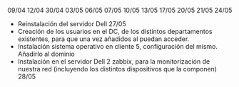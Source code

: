 09/04
12/04
30/04
03/05
06/05
07/05
10/05
13/05
17/05
20/05
21/05
24/05
- Reinstalación del servidor Dell 
27/05
- Creación de los usuarios en el DC, de los distintos departamentos existentes, para que una vez añadidos al puedan acceder.
- Instalación sistema operativo en cliente 5, configuración del mismo. Añadirlo al dominio
- Instalación en el servidor Dell 2 zabbix, para la monitorización de nuestra red (incluyendo los distintos dispositivos que la componen)
28/05
